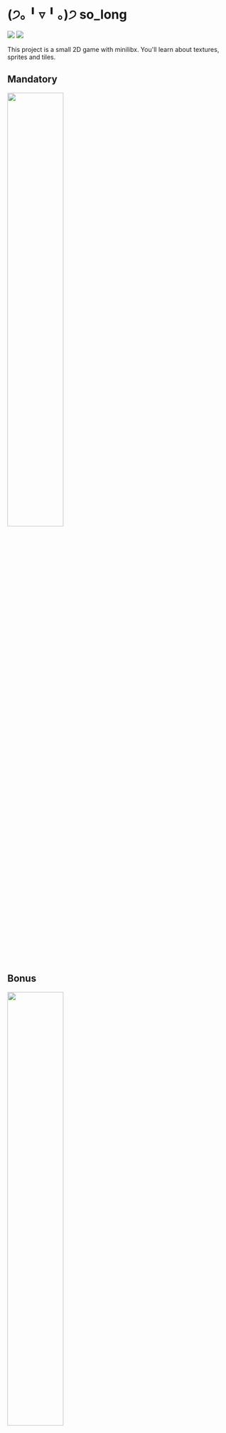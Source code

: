 # (੭｡╹▿╹｡)੭ so_long
![](https://img.shields.io/badge/Language-C-blue)
![](https://img.shields.io/badge/School-42-black)

This project is a small 2D game with minilibx. You'll learn about textures, sprites and tiles.

## Mandatory
<img width="50%" src="https://user-images.githubusercontent.com/51353146/151831986-8641c0ad-96d7-431e-8564-6e08a32ce80e.png" />

## Bonus
<img width="50%" src="https://user-images.githubusercontent.com/51353146/151833524-0b2a5479-539c-4583-9c64-80208d492f46.png" />

## How play the game
To play this game you can use any map of your choice as long follow the following rues:

* The extension need be `.ber`
* Its must be rectangular, surrounded by wall `1`
* Must have only one exit, only one player and at least one collectible
* Characters allowed:

|  Character  |          Object          |
|:-----------:|:------------------------:|
|     *1*     | wall                     |
|     *0*     | Empty                    |
|     *C*     | collectible              |
|     *E*     | exit                     |
|     *P*     | Player starting position |
|     *F*     | Enemy starting position  |

In folder [map_file](map_file) have some examples of maps.

### Control of play
You can use `AWSD` to move `UP`, `DOWN`, `LEFT`, `RIGHT`.  
For restart the game press `ESC` or click on the red cross of window.
If you touch the enemy you loose the game.
To win the game its necessary pick up all collectible and pass for the exit.

### How execute the game
To start the game you need run the command `make` root directory.
This will compile the executable file `so_long`, to execute its necessary run `./so_long map_file/map.ber` `./so_long_bonus map_file/map.ber` or any map of your choice.

## Makefile rules

| Rule         |                 Description                             |
|:------------:|:-------------------------------------------------------:|
| `make`       | Compile the program.                                    |
| `make bonus` | Compile the bonus program                               |
| `make clean` | Remove every objects of compilation                     |
| `make fclean`| Do `clean` rule and remove the executable program       |
| `make re`    | Do `fclean` rule and compile the program                |
